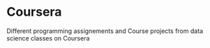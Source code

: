 Coursera
========

Different programming assignements and Course projects from data science classes on Coursera
